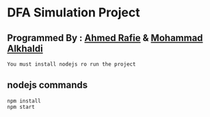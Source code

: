 # DFA Simulation Project

## Programmed By : [Ahmed Rafie](https://www.facebook.com/Ahmed.Rafie65) & [Mohammad Alkhaldi](https://www.facebook.com/profile.php?id=100012163270514)

`You must install nodejs ro run the project`

## nodejs commands
```
npm install
npm start
```
